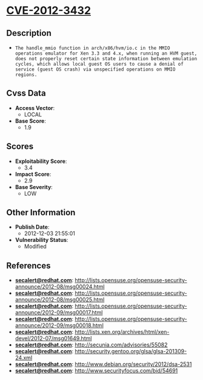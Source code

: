 
# [CVE-2012-3432](https://cve.mitre.org/cgi-bin/cvename.cgi?name=CVE-2012-3432)

## Description

- `The handle_mmio function in arch/x86/hvm/io.c in the MMIO operations emulator for Xen 3.3 and 4.x, when running an HVM guest, does not properly reset certain state information between emulation cycles, which allows local guest OS users to cause a denial of service (guest OS crash) via unspecified operations on MMIO regions.`

## Cvss Data

- **Access Vector**:
  - LOCAL
- **Base Score**:
  - 1.9

## Scores

- **Exploitability Score**:
  - 3.4
- **Impact Score**:
  - 2.9
- **Base Severity**:
  - LOW

## Other Information

- **Publish Date**:
  - 2012-12-03 21:55:01
- **Vulnerability Status**:
  - Modified

## References

- **secalert@redhat.com**: http://lists.opensuse.org/opensuse-security-announce/2012-08/msg00024.html
- **secalert@redhat.com**: http://lists.opensuse.org/opensuse-security-announce/2012-08/msg00025.html
- **secalert@redhat.com**: http://lists.opensuse.org/opensuse-security-announce/2012-09/msg00017.html
- **secalert@redhat.com**: http://lists.opensuse.org/opensuse-security-announce/2012-09/msg00018.html
- **secalert@redhat.com**: http://lists.xen.org/archives/html/xen-devel/2012-07/msg01649.html
- **secalert@redhat.com**: http://secunia.com/advisories/55082
- **secalert@redhat.com**: http://security.gentoo.org/glsa/glsa-201309-24.xml
- **secalert@redhat.com**: http://www.debian.org/security/2012/dsa-2531
- **secalert@redhat.com**: http://www.securityfocus.com/bid/54691
